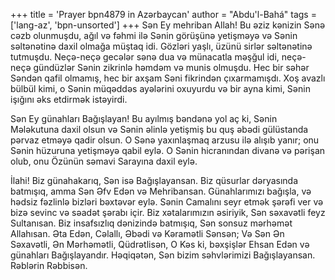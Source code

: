 +++
title = 'Prayer bpn4879 in Azərbaycan'
author = "Abdu'l-Bahá"
tags = ['lang-az', 'bpn-unsorted']
+++
Sən Ey mehriban Allah! Bu əziz kənizin Sənə cəzb olunmuşdu, ağıl və fəhmi ilə Sənin görüşünə yetişməyə və Sənin səltənətinə daxil olmağa müştaq idi. Gözləri yaşlı, üzünü sirlər səltənətinə tutmuşdu. Neçə-neçə gecələr sənə dua və münacatla məşğul idi, neçə-neçə gündüzlər Sənin zikrinlə həmdəm və munis olmuşdu. Hec bir səhər Səndən qafil olmamış, hec bir axşam Səni fikrindən çıxarmamışdı. Xoş avazlı bülbül kimi, o Sənin müqəddəs ayələrini oxuyurdu və bir ayna kimi, Sənin işığını əks etdirmək istəyirdi.

Sən Ey günahları Bağışlayan! Bu ayılmış bəndənə yol aç ki, Sənin Mələkutuna daxil olsun və Sənin əlinlə yetişmiş bu quş əbədi gülüstanda pərvaz etməyə qadir olsun. O Sənə yaxınlaşmaq arzusu ilə alışıb yanır; onu Sənin hüzuruna yetişməyə qabil eylə. O Sənin hicranından divanə və pərişan olub, onu Özünün səmavi Sarayına daxil eylə.

İlahi! Biz günahakarıq, Sən isə Bağışlayansan. Biz qüsurlar dəryasında batmışıq, amma Sən Əfv Edən və Mehribansan. Günahlarımızı bağışla, və hədsiz fəzlinlə bizləri bəxtəvər eylə. Sənin Camalını seyr etmək şərəfi ver və bizə sevinc və səadət şərabı içir. Biz xətalarımızın əsiriyik, Sən səxavətli feyz Sultanısan. Biz insafsızlıq dənizində batmışıq, Sən sonsuz mərhəmət Allahısan. Əta Edən, Cəlallı, Əbədi və Kəramətli Sənsən; Və Sən Ən Səxavətli, Ən Mərhəmətli, Qüdrətlisən, O Kəs ki, bəxşişlər Ehsan Edən və günahları Bağışlayandır. Həqiqətən, Sən bizim səhvlərimizi Bağışlayansan. Rəblərin Rəbbisən.
